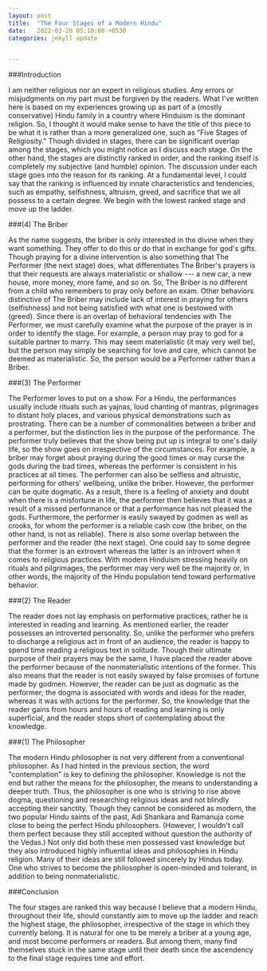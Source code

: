 ```yaml
---
layout: post
title:  "The Four Stages of a Modern Hindu"
date:   2022-03-20 05:10:00 +0530
categories: jekyll update


---
```


###Introduction

I am neither religious nor an expert in religious studies. Any errors or
misjudgments on my part must be forgiven by the readers. What I've written here
is based on my experiences growing up as part of a (mostly conservative) Hindu
family in a country where Hinduism is the dominant religion. So, I thought it
would make sense to have the title of this piece to be what it is rather than a
more generalized one, such as "Five Stages of Religiosity." Though
divided in stages, there can be significant overlap among the stages, which you
might notice as I discuss each stage. On the other hand, the stages are
distinctly ranked in order, and the ranking itself is completely my subjective
(and humble) opinion. The discussion under each stage goes into the reason for its
ranking. At a fundamental level, I could say that the ranking is influenced by innate
characteristics and tendencies, such as empathy, selfishness, altruism, greed,
and sacrifice that we all possess to a certain degree. We begin with the lowest
ranked stage and move up the ladder.

###(4) The Briber

As the name suggests, the briber is only interested in the divine when they
want something. They offer to do this or do that in exchange for god's gifts.
Though praying for a divine intervention is also something that The Performer
(the next stage) does, what differentiates The Briber's prayers is that their
requests are always materialistic or shallow --- a new car, a new house, more
money, more fame, and so on. So, The Briber is no different from a child who
remembers to pray only before an exam. Other behaviors distinctive of The
Briber may include lack of interest in praying for others (selfishness) and not
being satisfied with what one is bestowed with (greed). Since there is an
overlap of behavioral tendencies with The Performer, we must carefully examine
what the purpose of the prayer is in order to identify the stage. For example,
a person may pray to god for a suitable partner to marry. This may seem
materialistic (it may very well be), but the person may simply be searching for
love and care, which cannot be deemed as materialistic. So, the person would be
a Performer rather than a Briber.

###(3) The Performer

The Performer loves to put on a show. For a Hindu, the performances usually
include rituals such as yajnas, loud chanting of mantras, pilgrimages to
distant holy places, and various physical demonstrations such as prostrating.
There can be a number of commonalities between a briber and a performer, but
the distinction lies in the purpose of the performance. The performer truly
believes that the show being put up is integral to one's daily life, so the
show goes on irrespective of the circumstances. For example, a briber may
forget about praying during the good times or may curse the gods during the bad
times, whereas the performer is consistent in his practices at all times. The
performer can also be selfless and altruistic, performing for others'
wellbeing, unlike the briber. However, the performer can be quite dogmatic. As
a result, there is a feeling of anxiety and doubt when there is a misfortune in
life, the performer then believes that it was a result of a missed performance
or that a performance has not pleased the gods. Furthermore, the performer is
easily swayed by godmen as well as crooks, for whom the performer is a reliable
cash cow (the briber, on the other hand, is not as reliable). There is also
some overlap between the performer and the reader (the next stage). One could
say to some degree that the former is an extrovert whereas the latter is an introvert
when it comes to religious practices. With modern Hinduism stressing heavily on
rituals and pilgrimages, the performer may very well be the majority or, in
other words, the majority of the Hindu population tend toward performative behavior.

###(2) The Reader

The reader does not lay emphasis on performative practices, rather he is
interested in reading and learning. As mentioned earlier, the reader possesses
an introverted personality. So, unlike the performer who prefers to discharge a
religious act in front of an audience, the reader is happy to spend time
reading a religious text in solitude. Though their ultimate purpose of their
prayers may be the same, I have placed the reader above the performer because
of the nonmaterialistic intentions of the former. This also means that the
reader is not easily swayed by false promises of fortune made by godmen.
However, the reader can be just as dogmatic as the performer; the dogma is
associated with words and ideas for the reader, whereas it was with actions for
the performer. So, the knowledge that the reader gains from hours and hours of
reading and learning is only superficial, and the reader stops short of
contemplating about the knowledge.

###(1) The Philosopher

The modern Hindu philosopher is not very different from a conventional
philosopher. As I had hinted in the previous section, the word
"contemplation" is key to defining the philosopher. Knowledge is not
the end but rather the means for the philosopher, the means to understanding a
deeper truth. Thus, the philosopher is one who is striving to rise above dogma,
questioning and researching religious ideas and not blindly accepting their
sanctity. Though they cannot be considered as modern, the two popular Hindu
saints of the past, Adi Shankara and Ramanuja come close to being the perfect
Hindu philosophers. (However, I wouldn't call them perfect because they still
accepted without question the authority of the Vedas.) Not only did both these
men possessed vast knowledge but they also introduced highly influential ideas
and philosophies in Hindu religion. Many of their ideas are still followed
sincerely by Hindus today. One who strives to become the philosopher is
open-minded and tolerant, in addition to being nonmaterialistic.

###Conclusion

The four stages are ranked this way because I believe that a modern Hindu,
throughout their life, should constantly aim to move up the ladder and reach
the highest stage, the philosopher, irrespective of the stage in which they
currently belong. It is natural for one to be merely a briber at a young age,
and most become performers or readers. But among them, many find themselves
stuck in the same stage until their death since the ascendency to the final
stage requires time and effort.
